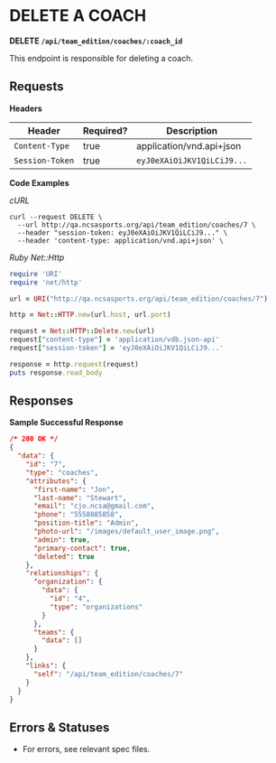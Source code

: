 # DELETE A COACH

**DELETE `/api/team_edition/coaches/:coach_id`**

This endpoint is responsible for deleting a coach.

## Requests

**Headers**

| Header          | Required? | Description                |
|-----------------|-----------|----------------------------|
| `Content-Type`  | true      | application/vnd.api+json   |
| `Session-Token` | true      | `eyJ0eXAiOiJKV1QiLCiJ9...` |


**Code Examples**

_cURL_

```shell
curl --request DELETE \
  --url http://qa.ncsasports.org/api/team_edition/coaches/7 \
  --header "session-token: eyJ0eXAiOiJKV1QiLCiJ9..." \
  --header 'content-type: application/vnd.api+json' \
```

_Ruby Net::Http_

```ruby
require 'URI'
require 'net/http'

url = URI("http://qa.ncsasports.org/api/team_edition/coaches/7")

http = Net::HTTP.new(url.host, url.port)

request = Net::HTTP::Delete.new(url)
request["content-type"] = 'application/vdb.json-api'
request["session-token"] = 'eyJ0eXAiOiJKV1QiLCiJ9...'

response = http.request(request)
puts response.read_body
```


## Responses

**Sample Successful Response**

```json
/* 200 OK */
{
  "data": {
    "id": "7",
    "type": "coaches",
    "attributes": {
      "first-name": "Jon",
      "last-name": "Stewart",
      "email": "cjo.ncsa@gmail.com",
      "phone": "5558885858",
      "position-title": "Admin",
      "photo-url": "/images/default_user_image.png",
      "admin": true,
      "primary-contact": true,
      "deleted": true
    },
    "relationships": {
      "organization": {
        "data": {
          "id": "4",
          "type": "organizations"
        }
      },
      "teams": {
        "data": []
      }
    },
    "links": {
      "self": "/api/team_edition/coaches/7"
    }
  }
}
```


## Errors & Statuses

* For errors, see relevant spec files.
